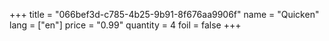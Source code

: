 +++
title = "066bef3d-c785-4b25-9b91-8f676aa9906f"
name = "Quicken"
lang = ["en"]
price = "0.99"
quantity = 4
foil = false
+++
